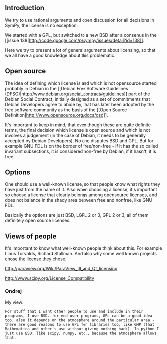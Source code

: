 ## Introduction

We try to use rational arguments and open discussion for all decisions in SymPy, the license is no exception.
 
We started with a GPL, but switched to a new BSD after a consenus in the [[issue 138|http://code.google.com/p/sympy/issues/detail?id=138]].

Here we try to present a lot of general arguments about licensing, so that we all have a good knowledge about this problematic.

## Open source

The idea of defining which license is and which is not opensource started probably in Debian in the [[Debian Free Software Guidelines (DFSG)|http://www.debian.org/social_contract#guidelines]] part of the Debian Social Contract, initially designed as a set of commitments that Debian Developers agree to abide by,
that has later been adopted by the free software community as the basis of the [[Open Source Definition|http://www.opensource.org/docs/osd]].

It's important to keep in mind, that even though these are quite definite terms, the final decision which license is open source and which is not
involves a judgement (in the case of Debian, it needs to be generally accepted by Debian Developers). No one disputes BSD and GPL. But for example
GNU FDL is on the border of free/non-free - if it has the so called invariant subsections, it is considered non-free by Debian, if it hasn't,
it is free.  

## Options

One should use a well-known license, so that people know what rights they have just from the name of it. 
Also when choosing a license, it's important so choose a license that clearly belongs among opensource licenses, and does not balance in the shady
area between free and nonfree, like GNU FDL. 

Basically the options are just BSD, LGPL 2 or 3, GPL 2 or 3, all of them definitely open source licenses.

## Views of people

It's important to know what well-known people think about this. For example Linus Torvalds, Richard Stallman. And also why some well known
projects chose the license they chose.

http://paraview.org/Wiki/ParaView_III_and_Qt_licensing

http://www.scipy.org/License_Compatibility

###  Ondrej

My view:

```
For stuff that I want other people to use and include in their programs, I use BSD. for end user programs, GPL can be a good idea too. also it depends on the atmosphere around the particular area - there are good reasons to use GPL for libraries too, like GMP (that Mathematica and other's use without giving nothing back). In python I just use BSD, like scipy, numpy, etc., because the atmosphere allows that.
```
